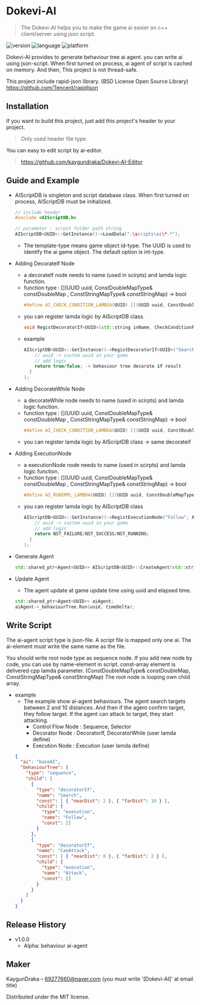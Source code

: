 # Dokevi-AI
> The Dokevi-AI helps you to make the game ai easier on c++ client/server using json script.

![version](https://img.shields.io/badge/alpha-v1.0.0-blue.svg)
![language](https://img.shields.io/badge/language-c%2B%2B-green.svg)
![platform](https://img.shields.io/badge/platform-windows-brightgreen.svg)

Dokevi-AI provides to generate behaviour tree ai agent. you can write ai using json-script.
When first turned on process, ai agent of script is cached on memory. And then, This project is not thread-safe.

This project include rapid-json library. (BSD License Open Source Library)
https://github.com/Tencent/rapidjson

## Installation

If you want to build this project, just add this project's header to your project.
> Only used header file type.

You can easy to edit script by ai-editor.
> https://github.com/kaygundraka/Dokevi-AI-Editor

## Guide and Example

+ AIScriptDB is singleton and script database class. When first turned on process, AIScriptDB must be initialized.
  ```cpp
  // include header
  #include <AIScriptDB.h>
  
  // parameter : scrpit folder path string
  AIScriptDB<UUID>::GetInstance()->LoadData(".\scripts\ai\*.*");
  ```
  - The template-type means game object id-type. The UUID is used to identify the ai game object. The default option is int-type.

+ Adding DecorateIf Node 
  - a decorateIf node needs to name (used in scirpts) and lamda logic function.
  - function type : [](UUID uuid, ConstDoubleMapType& constDoubleMap , ConstStringMapType& constStringMap) -> bool
    ```cpp
    #define AI_CHECK_CONDITION_LAMBDA(UUID) [](UUID uuid, ConstDoubleMapType& constDoubleMap , ConstStringMapType& constStringMap) -> bool
    ```
  - you can register lamda logic by AIScriptDB class.
    ```cpp
    void RegistDecoratorIf<UUID>(std::string inName, CheckConditionFuncType<UUID> inCheckFunc);
    ```
  - example
    ```cpp
    AIScriptDB<UUID>::GetInstance()->RegistDecoratorIf<UUID>("Search", AI_CHECK_CONDITION_LAMBDA(UUID){
        // uuid -> custom uuid in your game
        // add logic
        return true/false; -> behaviour tree decorate if result
      }
    );
    ```
    
+ Adding DecorateWhile Node 
  - a decorateWhile node needs to name (used in scirpts) and lamda logic function.
  - function type : [](UUID uuid, ConstDoubleMapType& constDoubleMap , ConstStringMapType& constStringMap) -> bool
    ```cpp
    #define AI_CHECK_CONDITION_LAMBDA(UUID) [](UUID uuid, ConstDoubleMapType& constDoubleMap , ConstStringMapType& constStringMap) -> bool
    ```
  - you can register lamda logic by AIScriptDB class -> same decorateif

+ Adding ExecutionNode
  - a executionNode node needs to name (used in scirpts) and lamda logic function.
  - function type : [](UUID uuid, ConstDoubleMapType& constDoubleMap , ConstStringMapType& constStringMap) -> bool
    ```cpp
    #define AI_RUNIMPL_LAMBDA(UUID) [](UUID uuid, ConstDoubleMapType& constDoubleMap, ConstStringMapType& constStringMap, double timeDelta) -> NODE_RESULT_TYPE
    ```
  - you can register lamda logic by AIScriptDB class
    ```cpp
    AIScriptDB<UUID>::GetInstance()->RegistExecutionNode("Follow", AI_RUNIMPL_LAMBDA(UUID) {
        // uuid -> custom uuid in your game
        // add logic
        return NST_FAILURE/NST_SUCCESS/NST_RUNNING;
      }
    );
    ```
    
+ Generate Agent
  ```cpp
  std::shared_ptr<Agent<UUID>> AIScriptDB<UUID>::CreateAgent(std::string inAiName)
  ```

+ Update Agent
  - The agent update at game update time using uuid and elapsed time.
  ```cpp
  std::shared_ptr<Agent<UUID>> aiAgent;
  aiAgent->_behaviourTree.Run(uuid, timeDelta);
  ```

## Write Script

The ai-agent script type is json-file. A script file is mapped only one ai. The ai-element must write the same name as the file.

You should write root node type as sequence node. If you add new node by code, you can use by name-element in script. const-array element is delivered cpp lamda parameter. (ConstDoubleMapType& constDoubleMap, ConstStringMapType& constStringMap) The root node is looping own child array.

+ example
  - The example show ai-agent behaviours. The agent search targets between 2 and 10 distances. And then if the agent confirm target, they follow target. If the agent can attack to target, they start attacking.
    + Control Flow Node : Sequence, Selector
    + Decorator Node : DecoratorIf, DecoratorWhile (user lamda define)
    + Execution Node : Execution (user lamda define)
  ```json
  {
    "ai": "baseAI",
    "behaviourTree": {
      "type": "sequence",
      "child": [
        {
          "type": "decoratorIf",
          "name": "Search",
          "const": [ { "nearDist": 2 }, { "farDist": 10 } ],
          "child": {
            "type": "execution",
            "name": "Follow",
            "const": []
          }
        },
        {
          "type": "decoratorIf",
          "name": "CanAttack",
          "const": [ { "nearDist": 0 }, { "farDist": 2 } ],
          "child": {
            "type": "execution",
            "name": "Attack",
            "const": []
          }
        }
      ]
    }
  }
  ```
  
## Release History

* v1.0.0
    * Alpha: behaviour ai-agent

## Maker

KaygunDraka – 69277660@naver.com (you must write '[Dokevi-AI]' at email title)

Distributed under the MIT license.
